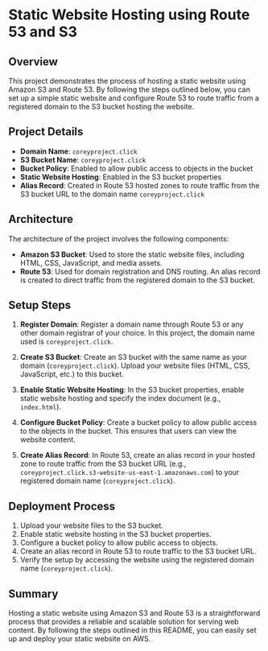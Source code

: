 # Static Website Hosting using Route 53 and S3

## Overview

This project demonstrates the process of hosting a static website using Amazon S3 and Route 53. By following the steps outlined below, you can set up a simple static website and configure Route 53 to route traffic from a registered domain to the S3 bucket hosting the website.

## Project Details

- **Domain Name**: `coreyproject.click`
- **S3 Bucket Name**: `coreyproject.click`
- **Bucket Policy**: Enabled to allow public access to objects in the bucket
- **Static Website Hosting**: Enabled in the S3 bucket properties
- **Alias Record**: Created in Route 53 hosted zones to route traffic from the S3 bucket URL to the domain name `coreyproject.click`

## Architecture

The architecture of the project involves the following components:

- **Amazon S3 Bucket**: Used to store the static website files, including HTML, CSS, JavaScript, and media assets.
- **Route 53**: Used for domain registration and DNS routing. An alias record is created to direct traffic from the registered domain to the S3 bucket.

## Setup Steps

1. **Register Domain**: Register a domain name through Route 53 or any other domain registrar of your choice. In this project, the domain name used is `coreyproject.click`.

2. **Create S3 Bucket**: Create an S3 bucket with the same name as your domain (`coreyproject.click`). Upload your website files (HTML, CSS, JavaScript, etc.) to this bucket.

3. **Enable Static Website Hosting**: In the S3 bucket properties, enable static website hosting and specify the index document (e.g., `index.html`).

4. **Configure Bucket Policy**: Create a bucket policy to allow public access to the objects in the bucket. This ensures that users can view the website content.

5. **Create Alias Record**: In Route 53, create an alias record in your hosted zone to route traffic from the S3 bucket URL (e.g., `coreyproject.click.s3-website-us-east-1.amazonaws.com`) to your registered domain name (`coreyproject.click`).

## Deployment Process

1. Upload your website files to the S3 bucket.
2. Enable static website hosting in the S3 bucket properties.
3. Configure a bucket policy to allow public access to objects.
4. Create an alias record in Route 53 to route traffic to the S3 bucket URL.
5. Verify the setup by accessing the website using the registered domain name (`coreyproject.click`).

## Summary

Hosting a static website using Amazon S3 and Route 53 is a straightforward process that provides a reliable and scalable solution for serving web content. By following the steps outlined in this README, you can easily set up and deploy your static website on AWS.
